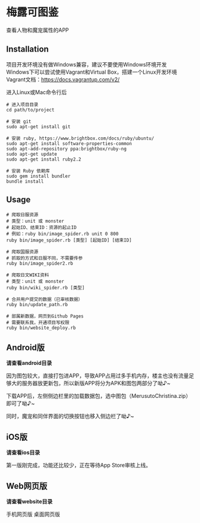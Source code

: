 梅露可图鉴
===
查看人物和魔宠属性的APP

Installation
---
项目开发环境没有做Windows兼容，建议不要使用Windows环境开发  
Windows下可以尝试使用Vagrant和Virtual Box，搭建一个Linux开发环境  
Vagrant文档：https://docs.vagrantup.com/v2/

进入Linux或Mac命令行后
```shell
# 进入项目目录
cd path/to/project

# 安装 git
sudo apt-get install git

# 安装 ruby, https://www.brightbox.com/docs/ruby/ubuntu/
sudo apt-get install software-properties-common
sudo apt-add-repository ppa:brightbox/ruby-ng
sudo apt-get update
sudo apt-get install ruby2.2

# 安装 Ruby 依赖库
sudo gem install bundler
bundle install
```

Usage
---
```shell
# 爬取日服资源
# 类型：unit 或 monster
# 起始ID、结束ID：资源的起止ID
# 例如：ruby bin/image_spider.rb unit 0 800
ruby bin/image_spider.rb [类型] [起始ID] [结束ID]

# 爬取国服资源
# 抓取的方式和日服不同，不需要传参
ruby bin/image_spider2.rb

# 爬取日文WIKI资料
# 类型：unit 或 monster
ruby bin/wiki_spider.rb [类型]

# 合并用户提交的数据（已审核数据）
ruby bin/update_path.rb

# 部属新数据，网页到Github Pages
# 需要联系我，开通项目写权限
ruby bin/website_deploy.rb
```

Android版
---
__请查看android目录__

因为图包较大，直接打包进APP，导致APP占用过多手机内存，楼主也没有流量足够大的服务器放更新包，所以新版APP将分为APK和图包两部分了呦♪~

下载APP后，左侧侧边栏里的加载数据包，选中图包（MerusutoChristina.zip）即可了呦♪~

同时，魔宠和同伴界面的切换按钮也移入侧边栏了呦♪~

iOS版
---
__请查看ios目录__

第一版刚完成，功能还比较少，正在等待App Store审核上线。

Web网页版
---
__请查看website目录__

手机网页版
桌面网页版
